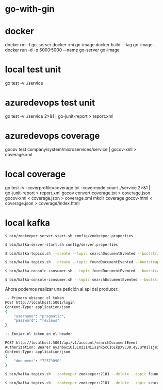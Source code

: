# go-with-gin

# docker
docker rm -f go-server
docker rmi go-image
docker build --tag go-image .
docker run -d -p 5000:5000 --name go-server go-image

# local test unit
go test -v ./service

# azuredevops test unit
go test -v ./service 2>&1 | go-junit-report > report.xml

# azuredevops coverage
gocov test company/system/microservices/service | gocov-xml > coverage.xml

# local coverage
go test -v -coverprofile=coverage.txt -covermode count ./service 2>&1 | go-junit-report > report.xml
gocov convert coverage.txt > coverage.json
gocov-xml < coverage.json > coverage.xml
mkdir coverage
gocov-html < coverage.json > coverage/index.html


# local kafka
```bash
$ bin/zookeeper-server-start.sh config/zookeeper.properties
```
```bash
$ bin/kafka-server-start.sh config/server.properties
```
```bash
$ bin/kafka-topics.sh --create --topic searchDocumentEvented --bootstrap-server localhost:9092
```
```bash
$ bin/kafka-topics.sh --create --topic foundDocumentEvented --bootstrap-server localhost:9092
```

```bash
$ bin/kafka-console-consumer.sh --topic foundDocumentEvented --bootstrap-server localhost:9092
```
```bash
$ bin/kafka-console-consumer.sh --topic searchDocumentEvented --bootstrap-server localhost:9092
```

Ahora podemos realizar una petición al api del producer:

```bash
-- Primero obtener el token
POST http://localhost:5001/login
Content-Type: application/json
{
    "username": "pragmatic",
    "password": "reviews"
}

-- Enviar el token en el header

POST http://localhost:5001/api/v1/account/searchDocumentEvent
Authorization: Bearer eyJhbGciOiJIUzI1NiIsInR5cCI6IkpXVCJ9.eyJuYW1lIjoicHJhZ21hdGljIiwiYWRtaW4iOnRydWUsImV4cCI6MTY1MTI5MDY4OCwiaWF0IjoxNjUxMDMxNDg4LCJpc3MiOiJwcmFnbWF0aWNyZXZpZXdzLmNvbSJ9.Hb9KocVQ8ZrI4msYgE2MwSptSukliZLgfcScW_Zw67g
Content-Type: application/json
{
    "document": "72579090"
}
```

```bash
$ bin/kafka-topics.sh --zookeeper zookeeper:2181 --delete --topic foundDocumentEvented
```

```bash
$ bin/kafka-topics.sh --zookeeper zookeeper:2181 --delete --topic searchDocumentEvented
```